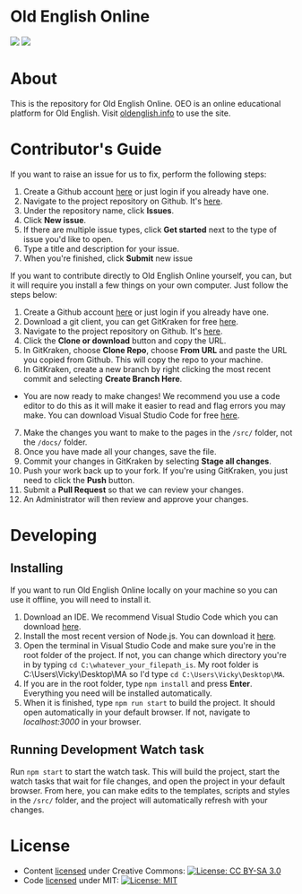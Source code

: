 # Old English Online
![](https://img.shields.io/github/package-json/v/vklester/MA)
![](https://img.shields.io/github/commit-activity/w/vklester/MA)

# About
This is the repository for Old English Online. OEO is an online educational platform for Old English. Visit [oldenglish.info](https://oldenglish.info) to use the site.

# Contributor's Guide
If you want to raise an issue for us to fix, perform the following steps:
1. Create a Github account [here](https://github.com/) or just login if you already have one.
2. Navigate to the project repository on Github. It's [here](https://github.com/vklester/MA).
3. Under the repository name, click **Issues**.
4. Click **New issue**.
5. If there are multiple issue types, click **Get started** next to the type of issue you'd like to open.
6. Type a title and description for your issue.
7. When you're finished, click **Submit** new issue

If you want to contribute directly to Old English Online yourself, you can, but it will require you install a few things on your own computer. Just follow the steps below:
1. Create a Github account [here](https://github.com/) or just login if you already have one.
2. Download a git client, you can get GitKraken for free [here](https://www.gitkraken.com/).
3. Navigate to the project repository on Github. It's [here](https://github.com/vklester/MA).
4. Click the **Clone or download** button and copy the URL.
5. In GitKraken, choose **Clone Repo**, choose **From URL** and paste the URL you copied from Github. This will copy the repo to your machine.
6. In GitKraken, create a new branch by right clicking the most recent commit and selecting **Create Branch Here**.
- You are now ready to make changes! We recommend you use a code editor to do this as it will make it easier to read and flag errors you may make. You can download Visual Studio Code for free [here](https://code.visualstudio.com/).
7. Make the changes you want to make to the pages in the `/src/` folder, not the `/docs/` folder. 
8. Once you have made all your changes, save the file.
9. Commit your changes in GitKraken by selecting **Stage all changes**. 
10. Push your work back up to your fork. If you're using GitKraken, you just need to click the **Push** button.
11. Submit a **Pull Request** so that we can review your changes.
12. An Administrator will then review and approve your changes.

# Developing

## Installing
If you want to run Old English Online locally on your machine so you can use it offline, you will need to install it. 

1. Download an IDE. We recommend Visual Studio Code which you can download [here](https://code.visualstudio.com/).
2. Install the most recent version of Node.js. You can download it [here](https://nodejs.org/en/download/).
3. Open the terminal in Visual Studio Code and make sure you're in the root folder of the project. If not, you can change which directory you're in by typing `cd C:\whatever_your_filepath_is`. My root folder is C:\Users\Vicky\Desktop\MA so I'd type `cd C:\Users\Vicky\Desktop\MA`.
4. If you are in the root folder, type `npm install` and press **Enter**. Everything you need will be installed automatically.
5. When it is finished, type `npm run start` to build the project. It should open automatically in your default browser. If not, navigate to *localhost:3000* in your browser. 

## Running Development Watch task

Run `npm start` to start the watch task. This will build the project, start the watch tasks that wait for file changes, and open the project in your default browser.
From here, you can make edits to the templates, scripts and styles in the `/src/` folder, and the project will automatically refresh with your changes.

# License

* Content [licensed](LICENSE.md) under Creative Commons: [![License: CC BY-SA 3.0](https://img.shields.io/badge/License-CC%20BY--SA%203.0-lightgrey.svg)](https://creativecommons.org/licenses/by-sa/3.0/)
* Code [licensed](LICENSE.md) under MIT: [![License: MIT](https://img.shields.io/badge/License-MIT-yellow.svg)](https://opensource.org/licenses/MIT)